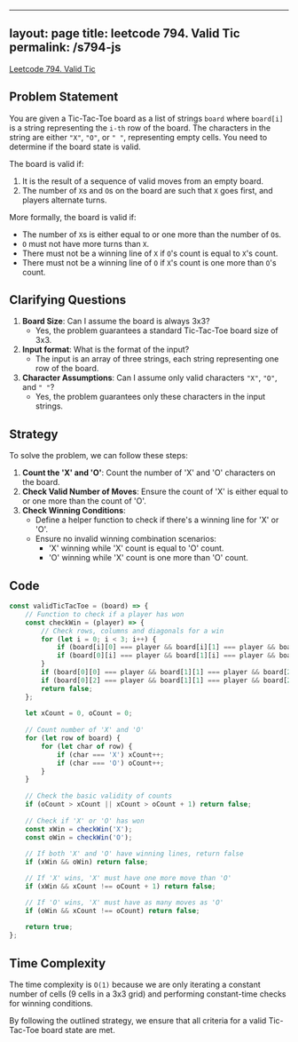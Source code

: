 
---
layout: page
title: leetcode 794. Valid Tic
permalink: /s794-js
---
[Leetcode 794. Valid Tic](https://algoadvance.github.io/algoadvance/l794)
## Problem Statement

You are given a Tic-Tac-Toe board as a list of strings `board` where `board[i]` is a string representing the `i-th` row of the board. The characters in the string are either `"X"`, `"O"`, or `" "`, representing empty cells. You need to determine if the board state is valid.

The board is valid if:
1. It is the result of a sequence of valid moves from an empty board.
2. The number of `X`s and `O`s on the board are such that `X` goes first, and players alternate turns.

More formally, the board is valid if:
- The number of `X`s is either equal to or one more than the number of `O`s.
- `O` must not have more turns than `X`.
- There must not be a winning line of `X` if `O`'s count is equal to `X`'s count.
- There must not be a winning line of `O` if `X`'s count is one more than `O`'s count.

## Clarifying Questions

1. **Board Size**: Can I assume the board is always 3x3?
   - Yes, the problem guarantees a standard Tic-Tac-Toe board size of 3x3.
2. **Input format**: What is the format of the input?
   - The input is an array of three strings, each string representing one row of the board.
3. **Character Assumptions**: Can I assume only valid characters `"X"`, `"O"`, and `" "`?
   - Yes, the problem guarantees only these characters in the input strings.

## Strategy

To solve the problem, we can follow these steps:

1. **Count the 'X' and 'O'**: Count the number of 'X' and 'O' characters on the board.
2. **Check Valid Number of Moves**: Ensure the count of 'X' is either equal to or one more than the count of 'O'.
3. **Check Winning Conditions**:
   - Define a helper function to check if there's a winning line for 'X' or 'O'.
   - Ensure no invalid winning combination scenarios:
       - 'X' winning while 'X' count is equal to 'O' count.
       - 'O' winning while 'X' count is one more than 'O' count.

## Code

```javascript
const validTicTacToe = (board) => {
    // Function to check if a player has won
    const checkWin = (player) => {
        // Check rows, columns and diagonals for a win
        for (let i = 0; i < 3; i++) {
            if (board[i][0] === player && board[i][1] === player && board[i][2] === player) return true;
            if (board[0][i] === player && board[1][i] === player && board[2][i] === player) return true;
        }
        if (board[0][0] === player && board[1][1] === player && board[2][2] === player) return true;
        if (board[0][2] === player && board[1][1] === player && board[2][0] === player) return true;
        return false;
    };
    
    let xCount = 0, oCount = 0;
    
    // Count number of 'X' and 'O'
    for (let row of board) {
        for (let char of row) {
            if (char === 'X') xCount++;
            if (char === 'O') oCount++;
        }
    }
    
    // Check the basic validity of counts
    if (oCount > xCount || xCount > oCount + 1) return false;
    
    // Check if 'X' or 'O' has won
    const xWin = checkWin('X');
    const oWin = checkWin('O');
    
    // If both 'X' and 'O' have winning lines, return false
    if (xWin && oWin) return false;

    // If 'X' wins, 'X' must have one more move than 'O'
    if (xWin && xCount !== oCount + 1) return false;

    // If 'O' wins, 'X' must have as many moves as 'O'
    if (oWin && xCount !== oCount) return false;
    
    return true;
};
```

## Time Complexity

The time complexity is `O(1)` because we are only iterating a constant number of cells (9 cells in a 3x3 grid) and performing constant-time checks for winning conditions.

By following the outlined strategy, we ensure that all criteria for a valid Tic-Tac-Toe board state are met.